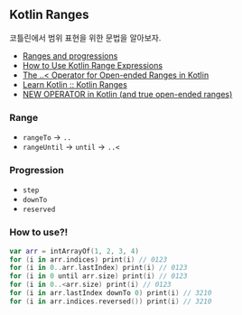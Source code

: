 ## Kotlin Ranges

코틀린에서 범위 표현을 위한 문법을 알아보자.

- [Ranges and progressions](https://kotlinlang.org/docs/ranges.html#ranges)
- [How to Use Kotlin Range Expressions](https://www.baeldung.com/kotlin/ranges)
- [The ..< Operator for Open-ended Ranges in Kotlin](https://www.baeldung.com/kotlin/open-ended-ranges-operator)
- [Learn Kotlin :: Kotlin Ranges](https://hyperskill.org/university/kotlin/kotlin-ranges)
- [NEW OPERATOR in Kotlin (and true open-ended ranges)](https://www.youtube.com/watch?v=v0AHdAIBnbs)

### Range
- `rangeTo` → `..`
- `rangeUntil` → `until` → `..<`

### Progression
- `step`
- `downTo`
- `reserved`

### How to use?!
```kt
var arr = intArrayOf(1, 2, 3, 4)
for (i in arr.indices) print(i) // 0123
for (i in 0..arr.lastIndex) print(i) // 0123
for (i in 0 until arr.size) print(i) // 0123
for (i in 0..<arr.size) print(i) // 0123
for (i in arr.lastIndex downTo 0) print(i) // 3210
for (i in arr.indices.reversed()) print(i) // 3210
```
